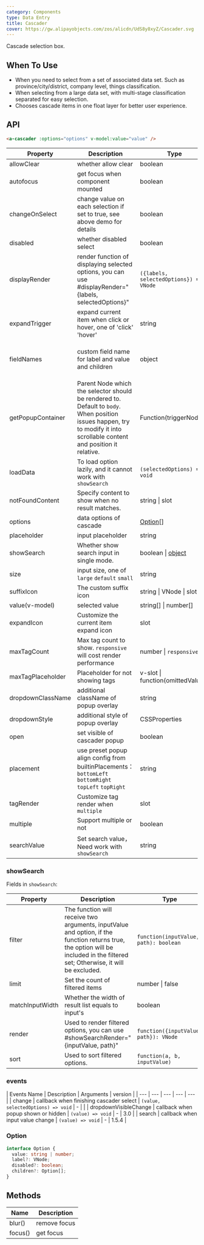 ```yaml
---
category: Components
type: Data Entry
title: Cascader
cover: https://gw.alipayobjects.com/zos/alicdn/UdS8y8xyZ/Cascader.svg
---
```


Cascade selection box.

## When To Use

- When you need to select from a set of associated data set. Such as province/city/district, company level, things classification.
- When selecting from a large data set, with multi-stage classification separated for easy selection.
- Chooses cascade items in one float layer for better user experience.

## API

```html
<a-cascader :options="options" v-model:value="value" />
```

| Property | Description | Type | Default | Version |
| --- | --- | --- | --- | --- |
| allowClear | whether allow clear | boolean | true |  |
| autofocus | get focus when component mounted | boolean | false |  |
| changeOnSelect | change value on each selection if set to true, see above demo for details | boolean | false |  |
| disabled | whether disabled select | boolean | false |  |
| displayRender | render function of displaying selected options, you can use #displayRender="{labels, selectedOptions}" | `({labels, selectedOptions}) => VNode` | `labels => labels.join(' / ')` |  |
| expandTrigger | expand current item when click or hover, one of 'click' 'hover' | string | 'click' |  |
| fieldNames | custom field name for label and value and children | object | `{ label: 'label', value: 'value', children: 'children' }` |  |
| getPopupContainer | Parent Node which the selector should be rendered to. Default to `body`. When position issues happen, try to modify it into scrollable content and position it relative. | Function(triggerNode) | () => document.body |  |
| loadData | To load option lazily, and it cannot work with `showSearch` | `(selectedOptions) => void` | - |  |
| notFoundContent | Specify content to show when no result matches. | string \| slot | 'Not Found' |  |
| options | data options of cascade | [Option](#option)[] | - |  |
| placeholder | input placeholder | string | 'Please select' |  |
| showSearch | Whether show search input in single mode. | boolean \| [object](#showsearch) | false |  |
| size | input size, one of `large` `default` `small` | string | `default` |  |
| suffixIcon | The custom suffix icon | string \| VNode \| slot | - |  |
| value(v-model) | selected value | string\[] \| number\[] | - |  |
| expandIcon | Customize the current item expand icon | slot | - | 3.0 |
| maxTagCount | Max tag count to show. `responsive` will cost render performance | number \| `responsive` | - | 3.0 |
| maxTagPlaceholder | Placeholder for not showing tags | v-slot \| function(omittedValues) | - | 3.0 |
| dropdownClassName | additional className of popup overlay | string | - | 3.0 |
| dropdownStyle | additional style of popup overlay | CSSProperties | {} | 3.0 |
| open | set visible of cascader popup | boolean | - | 3.0 |
| placement | use preset popup align config from builtinPlacements：`bottomLeft` `bottomRight` `topLeft` `topRight` | string | `bottomLeft` | 3.0 |
| tagRender | Customize tag render when `multiple` | slot | - | 3.0 |
| multiple | Support multiple or not | boolean | - | 3.0 |
| searchValue | Set search value，Need work with `showSearch` | string | - | 3.0 |

### showSearch

Fields in `showSearch`:

| Property | Description | Type | Default |
| --- | --- | --- | --- |
| filter | The function will receive two arguments, inputValue and option, if the function returns true, the option will be included in the filtered set; Otherwise, it will be excluded. | `function(inputValue, path): boolean` |  |
| limit | Set the count of filtered items | number \| false | 50 |
| matchInputWidth | Whether the width of result list equals to input's | boolean |  |
| render | Used to render filtered options, you can use #showSearchRender="{inputValue, path}" | `function({inputValue, path}): VNode` |  |
| sort | Used to sort filtered options. | `function(a, b, inputValue)` |  |

### events

| Events Name | Description | Arguments | version |
| --- | --- | --- | --- | --- |
| change | callback when finishing cascader select | `(value, selectedOptions) => void` | - |  |
| dropdownVisibleChange | callback when popup shown or hidden | `(value) => void` | - | 3.0 |
| search | callback when input value change | `(value) => void` | - | 1.5.4 |

### Option

```ts
interface Option {
  value: string | number;
  label?: VNode;
  disabled?: boolean;
  children?: Option[];
}
```

## Methods

| Name    | Description  |
| ------- | ------------ |
| blur()  | remove focus |
| focus() | get focus    |
